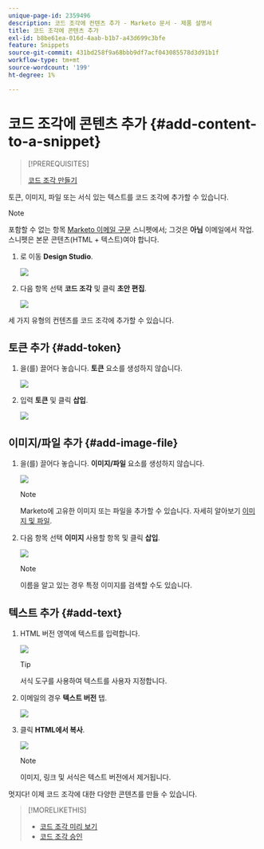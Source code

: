 ```yaml
---
unique-page-id: 2359496
description: 코드 조각에 컨텐츠 추가 - Marketo 문서 - 제품 설명서
title: 코드 조각에 콘텐츠 추가
exl-id: b8be61ea-016d-4aab-b1b7-a43d699c3bfe
feature: Snippets
source-git-commit: 431bd258f9a68bbb9df7acf043085578d3d91b1f
workflow-type: tm+mt
source-wordcount: '199'
ht-degree: 1%

---
```


# 코드 조각에 콘텐츠 추가 {#add-content-to-a-snippet}

>[!PREREQUISITES]
>
>[코드 조각 만들기](/help/marketo/product-docs/personalization/segmentation-and-snippets/snippets/create-a-snippet.md)

토큰, 이미지, 파일 또는 서식 있는 텍스트를 코드 조각에 추가할 수 있습니다.

>[!NOTE]
>
>포함할 수 없는 항목 [Marketo 이메일 구문](/help/marketo/product-docs/email-marketing/general/email-editor-2/email-template-syntax.md) 스니펫에서; 그것은 **아님** 이메일에서 작업. 스니펫은 본문 콘텐츠(HTML + 텍스트)여야 합니다.

1. 로 이동 **Design Studio**.

   ![](assets/designstudio-2.png)

1. 다음 항목 선택 **코드 조각** 및 클릭 **초안 편집**.

   ![](assets/image2014-9-16-9-3a34-3a58.png)

세 가지 유형의 컨텐츠를 코드 조각에 추가할 수 있습니다.

## 토큰 추가 {#add-token}

1. 을(를) 끌어다 놓습니다. **토큰** 요소를 생성하지 않습니다.

   ![](assets/image2014-9-16-9-3a35-3a8.png)

1. 입력 **토큰** 및 클릭 **삽입**.

   ![](assets/image2014-9-16-9-3a35-3a16.png)

## 이미지/파일 추가 {#add-image-file}

1. 을(를) 끌어다 놓습니다. **이미지/파일** 요소를 생성하지 않습니다.

   ![](assets/image2014-9-16-9-3a35-3a25.png)

   >[!NOTE]
   >
   >Marketo에 고유한 이미지 또는 파일을 추가할 수 있습니다. 자세히 알아보기 [이미지 및 파일](/help/marketo/product-docs/demand-generation/images-and-files/add-images-and-files-to-marketo.md).

1. 다음 항목 선택 **이미지** 사용할 항목 및 클릭 **삽입**.

   ![](assets/image2014-9-16-9-3a35-3a33.png)

   >[!NOTE]
   >
   >이름을 알고 있는 경우 특정 이미지를 검색할 수도 있습니다.

## 텍스트 추가 {#add-text}

1. HTML 버전 영역에 텍스트를 입력합니다.

   ![](assets/image2014-9-16-9-3a35-3a43.png)

   >[!TIP]
   >
   >서식 도구를 사용하여 텍스트를 사용자 지정합니다.

1. 이메일의 경우 **텍스트 버전** 탭.

   ![](assets/image2014-9-16-9-3a35-3a51.png)

1. 클릭 **HTML에서 복사**.

   ![](assets/image2014-9-16-9-3a35-3a59.png)

   >[!NOTE]
   >
   >이미지, 링크 및 서식은 텍스트 버전에서 제거됩니다.

멋지다! 이제 코드 조각에 대한 다양한 콘텐츠를 만들 수 있습니다.

>[!MORELIKETHIS]
>
>* [코드 조각 미리 보기](/help/marketo/product-docs/personalization/segmentation-and-snippets/snippets/preview-a-snippet.md)
>* [코드 조각 승인](/help/marketo/product-docs/personalization/segmentation-and-snippets/snippets/approve-a-snippet.md)
